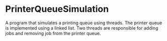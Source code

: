 # PrinterQueueSimulation
A program that simulates a printing queue using threads.
The printer queue is implemented using a linked list.
Two threads are responsible for adding jobs and removing
job from the printer queue.
